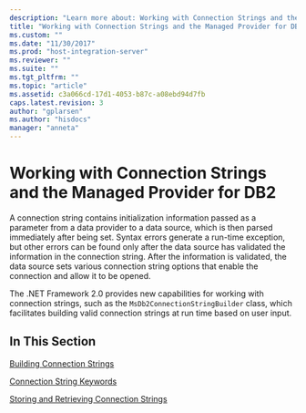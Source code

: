 ```yaml
---
description: "Learn more about: Working with Connection Strings and the Managed Provider for DB2"
title: "Working with Connection Strings and the Managed Provider for DB22 | Microsoft Docs"
ms.custom: ""
ms.date: "11/30/2017"
ms.prod: "host-integration-server"
ms.reviewer: ""
ms.suite: ""
ms.tgt_pltfrm: ""
ms.topic: "article"
ms.assetid: c3a066cd-17d1-4053-b87c-a08ebd94d7fb
caps.latest.revision: 3
author: "gplarsen"
ms.author: "hisdocs"
manager: "anneta"
---
```

# Working with Connection Strings and the Managed Provider for DB2
A connection string contains initialization information passed as a parameter from a data provider to a data source, which is then parsed immediately after being set. Syntax errors generate a run-time exception, but other errors can be found only after the data source has validated the information in the connection string. After the information is validated, the data source sets various connection string options that enable the connection and allow it to be opened.  
  
 The .NET Framework 2.0 provides new capabilities for working with connection strings, such as the `MsDb2ConnectionStringBuilder` class, which facilitates building valid connection strings at run time based on user input.  
  
## In This Section  
 [Building Connection Strings](../core/building-connection-strings1.md)  
  
 [Connection String Keywords](../core/connection-string-keywords2.md)  
  
 [Storing and Retrieving Connection Strings](../core/storing-and-retrieving-connection-strings1.md)
